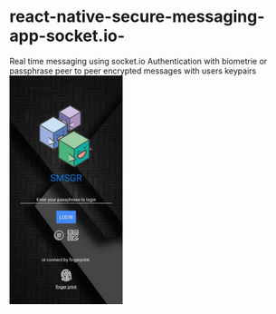 # react-native-secure-messaging-app-socket.io-
Real time messaging using socket.io 
Authentication with biometrie or passphrase
peer to peer encrypted messages with users keypairs
<img src="/images/Login.jpg" width="200">
<!-- ![GitHub Logo](/images/Login.jpg) -->
<!-- Format: ![Alt Text](url) -->

